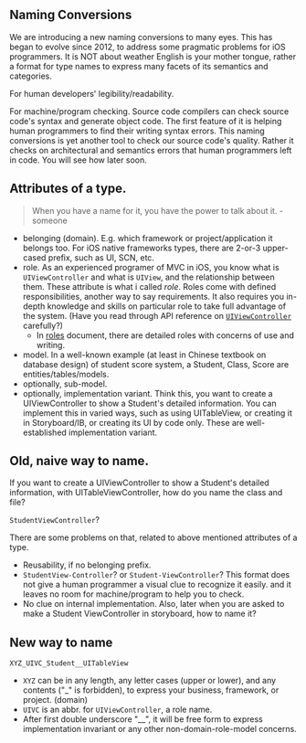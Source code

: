 
## Naming Conversions

We are introducing a new naming conversions to many eyes. This has began to evolve since 2012, to address some pragmatic problems for iOS programmers. It is NOT about weather English is your mother tongue, rather a format for type names to express many facets of its semantics and categories.

For human developers' legibility/readability.

For machine/program checking. Source code compilers can check source code's syntax and generate object code. The first feature of it is helping human programmers to find their writing syntax errors. This naming conversions is yet another tool to check our source code's quality. Rather it checks on architectural and semantics errors that human programmers left in code. You will see how later soon.

## Attributes of a type.

> When you have a name for it, you have the power to talk about it. - someone

* belonging (domain). E.g. which framework or project/application it belongs too. For iOS native frameworks types, there are 2-or-3 upper-cased prefix, such as UI, SCN, etc.
* role. As an experienced programer of MVC in iOS, you know what is `UIViewController` and what is `UIView`, and the relationship between them. These attribute is what i called _role_. Roles come with defined responsibilities, another way to say requirements. It also requires you in-depth knowledge and skills on particular role to take full advantage of the system. (Have you read through API reference on [`UIViewController`](https://developer.apple.com/reference/uikit/uiviewcontroller) carefully?)
  * In [roles](roles.md) document, there are detailed roles with concerns of use and writing.
* model. In a well-known example (at least in Chinese textbook on database design) of student score system, a Student, Class, Score are entities/tables/models.
* optionally, sub-model.
* optionally, implementation variant. Think this, you want to create a UIViewController to show a Student's detailed information. You can implement this in varied ways, such as using UITableView, or creating it in Storyboard/IB, or creating its UI by code only. These are well-established implementation variant.

## Old, naive way to name.

If you want to create a UIViewController to show a Student's detailed information, with UITableViewController, how do you name the class and file?

`StudentViewController`?

There are some problems on that, related to above mentioned attributes of a type.
* Reusability, if no belonging prefix.
* `StudentView-Controller`? or `Student-ViewController`? This format does not give a human programmer a visual clue to recognize it easily. and it leaves no room for machine/program to help you to check.
* No clue on internal implementation. Also, later when you are asked to make a Student ViewController in storyboard, how to name it?

## New way to name

`XYZ_UIVC_Student__UITableView`

* `XYZ` can be in any length, any letter cases (upper or lower), and any contents ("\_" is forbidden), to express your business, framework, or project. (domain)
* `UIVC` is an abbr. for `UIViewController`, a role name.
* After first double underscore "\_\_", it will be free form to express implementation invariant or any other non-domain-role-model concerns.
